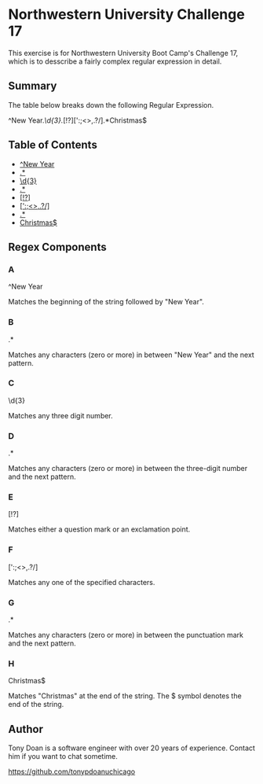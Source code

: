 # Northwestern University Challenge 17

This exercise is for Northwestern University Boot Camp's Challenge 17, which is to desscribe a fairly complex regular expression in detail.

## Summary

The table below breaks down the following Regular Expression.

^New Year.*\d{3}.*[!?][':;<>,.?\/].*Christmas$

## Table of Contents

- [^New Year](#A)
- [.*](#B)
- [\d{3}](#C)
- [.*](#D)
- [[!?]](#E)
- [[':;<>,.?\/]](#F)
- [.*](#G)
- [Christmas$](#H)

## Regex Components

### A
^New Year

Matches the beginning of the string followed by "New Year".

### B
.*

Matches any characters (zero or more) in between "New Year" and the next pattern.

### C
\d{3}

Matches any three digit number.

### D
.*

Matches any characters (zero or more) in between the three-digit number and the next pattern.

### E
[!?]

Matches either a question mark or an exclamation point.

### F
[':;<>,.?\/]

Matches any one of the specified characters.

### G
.*

Matches any characters (zero or more) in between the punctuation mark and the next pattern.

### H
Christmas$

Matches "Christmas" at the end of the string. The $ symbol denotes the end of the string.

## Author

Tony Doan is a software engineer with over 20 years of experience.  Contact him if you want to chat sometime.

https://github.com/tonypdoanuchicago
